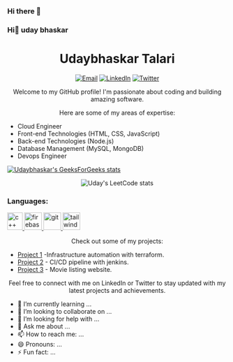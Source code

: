 ### Hi there 👋

### Hi👋 uday bhaskar
<h1 align="center">Udaybhaskar Talari</h1>

<p align="center">
  <a href="20a91a1252@aec.edu.in"><img src="https://img.shields.io/badge/Email-%23EA4335.svg?&style=flat-square&logo=gmail&logoColor=white" alt="Email"></a>
  <a href="https://www.linkedin.com/in/uday-bhaskar-talari-abb902212/"><img src="https://img.shields.io/badge/LinkedIn-%230077B5.svg?&style=flat-square&logo=linkedin&logoColor=white" alt="LinkedIn"></a>
  <a href="https://twitter.com/your-twitter"><img src="https://img.shields.io/badge/Twitter-%231DA1F2.svg?&style=flat-square&logo=twitter&logoColor=white" alt="Twitter"></a>
</p>

<p align="center">Welcome to my GitHub profile! I'm passionate about coding and building amazing software.</p>

<p align="center">Here are some of my areas of expertise:</p>

<ul>
  <li>Cloud Engineer</li>
  <li>Front-end Technologies (HTML, CSS, JavaScript)</li>
  <li>Back-end Technologies (Node.js)</li>
  <li>Database Management (MySQL, MongoDB)</li>
  <li>Devops Engineer</li>
</ul>


[![Udaybhaskar's GeeksForGeeks stats](https://geeks-for-geeks-stats-api-napiyo.vercel.app/?userName=udaybhaskar)](https://auth.geeksforgeeks.org/user/20a91a1252)


<p align="center">
  <img src="https://leetcard.jacoblin.cool/uday_bhaskar?theme=dark" alt="Uday's LeetCode stats">
</p>


<h3 align="left">Languages:</h3>
<p align="left"> <a href="https://github.com/UdaybhaskarTalari" target="_blank" rel="noreferrer"> <img src="https://upload.wikimedia.org/wikipedia/commons/thumb/1/18/ISO_C%2B%2B_Logo.svg/800px-ISO_C%2B%2B_Logo.svg.png" alt="c++" width="35" height="40"/> </a> </a> <a href="https://www.github.com/padalavenkatakrishnareddy/" target="_blank" rel="noreferrer"> <img src="https://cdn4.iconfinder.com/data/icons/logos-and-brands/512/267_Python_logo-512.png" alt="firebase" width="40" height="40"/> </a>   <a href="https://git-scm.com/" target="_blank" rel="noreferrer"> <img src="https://cdn-icons-png.flaticon.com/512/226/226777.png" alt="git" width="40" height="40"/> </a> <a href="https://tailwindcss.com/" target="_blank" rel="noreferrer"> <img src="https://icons-for-free.com/download-icon-development+logo+mysql+icon-1320184807686758112_512.png" alt="tailwind" width="40" height="40"/> </a> </p>







<p align="center">Check out some of my projects:</p>

<ul>
  <li><a href="https://github.com/your-project1">Project 1</a> -Infrastructure automation with terraform.</li>
  <li><a href="https://github.com/your-project2">Project 2</a> - CI/CD pipeline with jenkins.</li>
  <li><a href="https://github.com/your-project3">Project 3</a> - Movie listing website.</li>
</ul>

<p align="center">Feel free to connect with me on LinkedIn or Twitter to stay updated with my latest projects and achievements.</p>











<!--
*PadalaVenkataKrishnareddy/PadalaVenkataKrishnareddy* is a ✨ special ✨ repository because its `README.md` (this file) appears on your GitHub profile.

Here are some ideas to get you started:

- 🔭 I’m currently working on ...
- 🌱 I’m currently learning ...
- 👯 I’m looking to collaborate on ...
- 🤔 I’m looking for help with ...
- 💬 Ask me about ...
- 📫 How to reach me: ...
- 😄 Pronouns: ...
- ⚡ Fun fact: ...
-->



- 🌱 I’m currently learning ...
- 👯 I’m looking to collaborate on ...
- 🤔 I’m looking for help with ...
- 💬 Ask me about ...
- 📫 How to reach me: ...
- 😄 Pronouns: ...
- ⚡ Fun fact: ...

